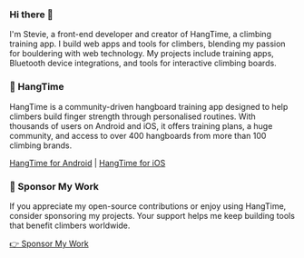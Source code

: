 ### Hi there 👋

I'm Stevie, a front-end developer and creator of HangTime, a climbing training app.  I build web apps and tools for climbers, blending my passion for bouldering with web technology. My projects include training apps, Bluetooth device integrations, and tools for interactive climbing boards.

### 🧗 HangTime

HangTime is a community-driven hangboard training app designed to help climbers build finger strength through personalised routines. With thousands of users on Android and iOS, it offers training plans, a huge community, and access to over 400 hangboards from more than 100 climbing brands.

[HangTime for Android](https://play.google.com/store/apps/details?id=nl.stevie.ray.hangtime) | [HangTime for iOS](https://apps.apple.com/app/hangtime-hangboard-training/id1631706818)

### 💖 Sponsor My Work

If you appreciate my open-source contributions or enjoy using HangTime, consider sponsoring my projects. Your support helps me keep building tools that benefit climbers worldwide.

[👉 Sponsor My Work](https://github.com/sponsors/Stevie-Ray)
